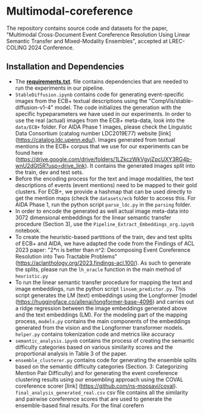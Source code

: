 # Multimodal-coreference
The repository contains source code and datasets for the paper, "Multimodal Cross-Document Event Coreference Resolution Using Linear Semantic Transfer and Mixed-Modality Ensembles", accepted at LREC-COLING 2024 Conference. 
## Installation and Dependencies 
- The [**requirements.txt**](./requirements.txt). file contains dependencies that are needed to run the experiments in our pipeline. 
- `StableDiffusion.ipynb` contains code for generating event-specific images from the ECB+ textual descriptions using the "CompVis/stable-diffusion-v1-4" model. The code initializes the generation with the specific hypeparameters we have used in our experiments. In order to use the real (actual) images from the ECB+ meta-data, look into the `data/ECB+` folder. For AIDA Phase 1 images, please check the Linguistic Data Consortium (catalog number LDC2019E77) website [link] (https://catalog.ldc.upenn.edu/). Images generated from textual mentions in the ECB+ corpus that we use for our experiments can be found here (https://drive.google.com/drive/folders/1LZkczWkVgvjZpcUXY3RG4b-wnU2dGt5R?usp=drive_link). It contains the generated images split into the train, dev and test sets. 
- Before the encoding process for the text and image modalities, the text descriptions of events (event mentions) need to be mapped to their gold clusters. For ECB+, we provide a hashmap that can be used directly to get the mention maps (check the `datasets/ecb` folder to access this. For AIDA Phase 1, run the python script `parse_ldc.py` in the `parsing` folder.
- In order to encode the generated as well actual image meta-data into 3072 dimensional embeddings for the linear semantic transfer procedure (Section 3), use the `Pipeline_Extract_Embeddings_org.ipynb` notebook.
- To create the heuristic-based partitions of the train, dev and test splits of ECB+ and AIDA, we have adapted the code from the Findings of ACL 2023 paper: "2*n is better than n^2: Decomposing Event Coreference Resolution into Two Tractable Problems" (https://aclanthology.org/2023.findings-acl.100/). As such to generate the splits, please run the `lh_oracle` function in the main method of `heuristic.py`
- To run the linear semantic transfer procedure for mapping the text and image embeddings, run the python script `linsem_predictor.py`. This script generates the LM (text) embeddings using the Longformer [model (https://huggingface.co/allenai/longformer-base-4096) and carries out a ridge regression between the image embeddings generated above and the text embeddings (LM). For the modeling part of the mapping process, `models.py` contains the main components of the embeddings generated from the vision and the Longformer transformer models. `helper.py` contains tokenization code and metrics like accuracy
- `semantic_analysis.ipynb` contains the process of creating the semantic difficulty categories based on various similarity scores and the proportional analysis in Table 3 of the paper. 
- `ensemble_clusterer.py` contains code for generating the ensemble splits based on the semantic difficulty categories (Section. 3: Categorizing Mention Pair Difficulty) and for generating the event coreference clustering results using our ensembling approach using the COVAL coreference scorer [link] (https://github.com/ns-moosavi/coval). `final_analysis_generated_real.csv` csv file contains all the similarity and pairwise coreference scores that are used to generate the ensemble-based final results. For the final corefern
  
